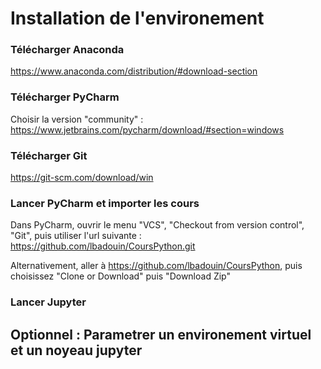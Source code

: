 # Installation de l'environement

### Télécharger Anaconda
https://www.anaconda.com/distribution/#download-section

### Télécharger PyCharm
Choisir la version "community" :
https://www.jetbrains.com/pycharm/download/#section=windows

### Télécharger Git
https://git-scm.com/download/win

### Lancer PyCharm et importer les cours
Dans PyCharm, ouvrir le menu "VCS", "Checkout from version control", "Git", puis utiliser l'url suivante : 
https://github.com/lbadouin/CoursPython.git


Alternativement, aller à https://github.com/lbadouin/CoursPython, puis choisissez "Clone or Download" puis "Download Zip"

### Lancer Jupyter


## Optionnel : Parametrer un environement virtuel et un noyeau jupyter